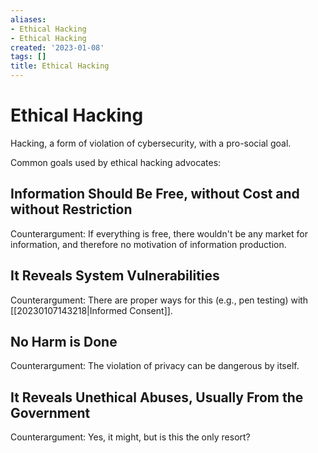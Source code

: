 ```yaml
---
aliases:
- Ethical Hacking
- Ethical Hacking
created: '2023-01-08'
tags: []
title: Ethical Hacking
---
```


# Ethical Hacking

Hacking, a form of violation of cybersecurity, with a pro-social goal.

Common goals used by ethical hacking advocates:

## Information Should Be Free, without Cost and without Restriction

Counterargument: If everything is free, there wouldn't be any market for information, and therefore no motivation of information production.

## It Reveals System Vulnerabilities

Counterargument: There are proper ways for this (e.g., pen testing) with [[20230107143218|Informed Consent]].

## No Harm is Done

Counterargument: The violation of privacy can be dangerous by itself.

## It Reveals Unethical Abuses, Usually From the Government

Counterargument: Yes, it might, but is this the only resort?